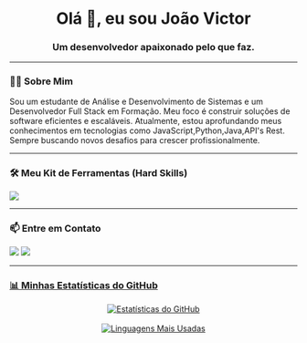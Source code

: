 <h1 align="center">Olá 👋, eu sou João Victor</h1>
<h3 align="center">Um desenvolvedor apaixonado pelo que faz.</h3>

---

### 👨‍💻 Sobre Mim
<p>
  Sou um estudante de Análise e Desenvolvimento de Sistemas e um Desenvolvedor Full Stack em Formação. Meu foco é construir soluções de software eficientes e escaláveis. Atualmente, estou aprofundando meus conhecimentos em tecnologias como JavaScript,Python,Java,API's Rest. Sempre buscando novos desafios para crescer profissionalmente.
</p>

---

### 🛠️ Meu Kit de Ferramentas (Hard Skills)
<p align="left">
  <a href="https://skillicons.dev">
    <img src="https://skillicons.dev/icons?i=c,js,html,css,python,git" />
  </a>
</p>

---

### 📫 Entre em Contato
<p align="left">
  <a href="https://www.linkedin.com/in/jo%C3%A3o-victor-batista-de-ara%C3%BAjo-abrantes-2b179532b/" target="_blank"><img src="https://img.shields.io/badge/-LinkedIn-%230077B5?style=for-the-badge&logo=linkedin&logoColor=white" target="_blank"></a>
  <a href="mailto:batista4999@gmail.com"><img src="https://img.shields.io/badge/Email-D14836?style=for-the-badge&logo=gmail&logoColor=white"</a>
</p>

---

### 📊 Minhas Estatísticas do GitHub
<p align="center">
  <img align="center" src="https://github-readme-stats.vercel.app/api?username=jotaveHub&show_icons=true&theme=radical&include_all_commits=true&count_private=true" alt="Estatísticas do GitHub"/>
  <br><br>
  <img align="center" src="https://github-readme-stats.vercel.app/api/top-langs/?username=jotaveHub&layout=compact&langs_count=7&theme=radical" alt="Linguagens Mais Usadas"/>
</p>
